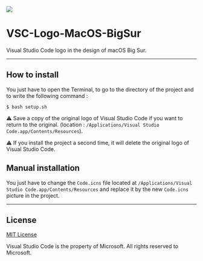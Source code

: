 <img src="resources/banner.gif" >


# VSC-Logo-MacOS-BigSur
Visual Studio Code logo in the design of macOS Big Sur.

-----------------------------------------------
## How to install
You just have to open the Terminal, to go to the directory of the project and to write the
following command :
```
$ bash setup.sh
```
⚠️ Save a copy of the original logo of Visual Studio Code if you want to return to the original. (location : `/Applications/Visual Studio Code.app/Contents/Resources`).

⚠️ If you install the project a second time, it will delete the original logo of Visual Studio Code.

## Manual installation
You just have to change the `Code.icns` file
located at `/Applications/Visual Studio Code.app/Contents/Resources` and replace it by the new `Code.icns` picture in the project.

-----------------------------------------------
## License
[MIT License](LICENSE)

Visual Studio Code is the property of Microsoft. All rights reserved to Microsoft.
